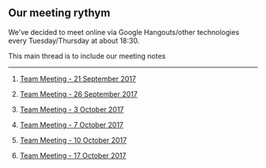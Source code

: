 ## Our meeting rythym

We've decided to meet online via Google Hangouts/other technologies every Tuesday/Thursday at about 18:30.

This main thread is to include our meeting notes

---

1. [Team Meeting - 21 September 2017](https://github.com/SWE574-Nerds/friendly-eureka/wiki/Team-Meeting---21-September-2017)

1. [Team Meeting - 26 September 2017](https://github.com/SWE574-Nerds/friendly-eureka/wiki/Team-Meeting---26-September-2017)

1. [Team Meeting - 3 October 2017](https://github.com/SWE574-Nerds/friendly-eureka/wiki/Team-Meeting---3-September-2017)

1. [Team Meeting - 7 October 2017](https://github.com/SWE574-Nerds/friendly-eureka/wiki/Team-Meeting-7-October-2017)

1. [Team Meeting - 10 October 2017](https://github.com/SWE574-Nerds/friendly-eureka/wiki/Team-Meeting-10-October-2017)

1. [Team Meeting - 17 October 2017](https://github.com/SWE574-Nerds/friendly-eureka/wiki/Team-Meeting---17-September-2017)